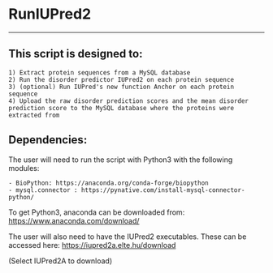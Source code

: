 
# RunIUPred2
----------


## This script is designed to: 


	1) Extract protein sequences from a MySQL database
	2) Run the disorder predictor IUPred2 on each protein sequence
	3) (optional) Run IUPred's new function Anchor on each protein sequence
	4) Upload the raw disorder prediction scores and the mean disorder prediction score to the MySQL database where the proteins were extracted from




## Dependencies:


The user will need to run the script with Python3 with the following modules:

	- BioPython: https://anaconda.org/conda-forge/biopython
	- mysql.connector : https://pynative.com/install-mysql-connector-python/

To get Python3, anaconda can be downloaded from: https://www.anaconda.com/download/


The user will also need to have the IUPred2 executables. These can be accessed here: https://iupred2a.elte.hu/download

(Select IUPred2A to download)



